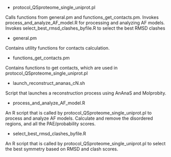 - protocol_QSproteome_single_uniprot.pl
  
Calls functions from general.pm and functions_get_contacts.pm. Invokes process_and_analyze_AF_model.R for processing and analyzing AF models. Invokes select_best_rmsd_clashes_byfile.R to select the best RMSD clashes


- general.pm
  
Contains utility functions for contacts calculation.


- functions_get_contacts.pm
  
Contains functions to get contacts, which are used in protocol_QSproteome_single_uniprot.pl


- launch_reconstruct_ananas_cN.sh
  
Script that launches a reconstruction process using AnAnaS and Molprobity.


- process_and_analyze_AF_model.R
  
An R script that is called by protocol_QSproteome_single_uniprot.pl to process and analyze AF models. Calculate and remove the disordered regions, and all the PAE/probability scores.


- select_best_rmsd_clashes_byfile.R
  
An R script that is called by protocol_QSproteome_single_uniprot.pl to select the best symmetry based on RMSD and clash scores.

